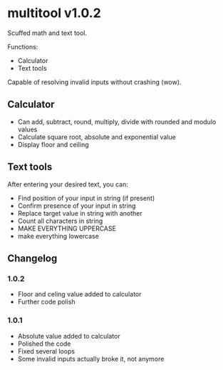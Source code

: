 # multitool v1.0.2

Scuffed math and text tool.

Functions:
  - Calculator
  - Text tools

  Capable of resolving invalid inputs without crashing (wow).
  
## Calculator
  - Can add, subtract, round, multiply, divide with rounded and modulo values
  - Calculate square root, absolute and exponential value
  - Display floor and ceiling 

## Text tools
  After entering your desired text, you can:
   - Find position of your input in string (if present)
   - Confirm presence of your input in string
   - Replace target value in string with another
   - Count all characters in string
   - MAKE EVERYTHING UPPERCASE
   - make everything lowercase

## Changelog

### 1.0.2
  - Floor and celing value added to calculator
  - Further code polish

### 1.0.1
  - Absolute value added to calculator
  - Polished the code
  - Fixed several loops
  - Some invalid inputs actually broke it, not anymore
